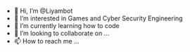 - 👋 Hi, I’m @Liyambot
- 👀 I’m interested in Games and Cyber Security Engineering
- 🌱 I’m currently learning how to code
- 💞️ I’m looking to collaborate on ...
- 📫 How to reach me ...

<!---
Liyambot/Liyambot is a ✨ special ✨ repository because its `README.md` (this file) appears on your GitHub profile.
You can click the Preview link to take a look at your changes.
--->
